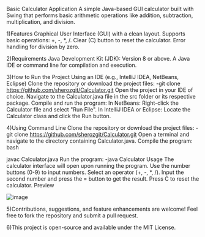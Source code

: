 Basic Calculator Application
A simple Java-based GUI calculator built with Swing that performs basic arithmetic operations like addition, subtraction, multiplication, and division.

1)Features
Graphical User Interface (GUI) with a clean layout.
Supports basic operations: +, -, *, /.
Clear (C) button to reset the calculator.
Error handling for division by zero.


2)Requirements
Java Development Kit (JDK): Version 8 or above.
A Java IDE or command line for compilation and execution.


3)How to Run the Project
Using an IDE (e.g., IntelliJ IDEA, NetBeans, Eclipse)
Clone the repository or download the project files:
-git clone https://github.com/sherozgit/Calculator.git
Open the project in your IDE of choice.
Navigate to the Calculator.java file in the src folder or its respective package.
Compile and run the program:
In NetBeans: Right-click the Calculator file and select "Run File".
In IntelliJ IDEA or Eclipse: Locate the Calculator class and click the Run button.


4)Using Command Line
Clone the repository or download the project files:
-git clone https://github.com/sherozgit/Calculator.git
Open a terminal and navigate to the directory containing Calculator.java.
Compile the program:
bash

javac Calculator.java
Run the program:
-java Calculator
Usage
The calculator interface will open upon running the program.
Use the number buttons (0-9) to input numbers.
Select an operator (+, -, *, /).
Input the second number and press the = button to get the result.
Press C to reset the calculator.
Preview


![image](https://github.com/user-attachments/assets/9d13506c-3da2-4d8e-9a38-e7fc598ec11c)

5)Contributions, suggestions, and feature enhancements are welcome! Feel free to fork the repository and submit a pull request.

6)This project is open-source and available under the MIT License.
 
